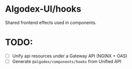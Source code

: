 # Algodex-UI/hooks

Shared frontend effects used in components. 

# TODO:
- [ ] Unify api resources under a Gateway API (NGINX + OAS)
- [ ] Generate `@algodex/components/hooks` from Unified API
